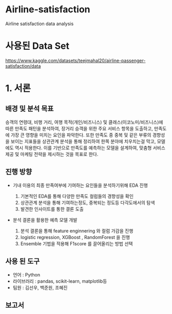 # Airline-satisfaction
Airline satisfaction data analysis
# 사용된 Data Set
https://www.kaggle.com/datasets/teejmahal20/airline-passenger-satisfaction/data

# 1. 서론
## 배경 및 분석 목표
승객의 연령대, 비행 거리, 여행 목적(개인/비즈니스) 및 클래스(이코노미/비즈니스)에 따른 만족도 패턴을 분석하여, 장거리 승객을 위한 주요 서비스 항목을 도출하고,  만족도에 가장 큰 영향을 미치는 요인을 파악한다. 
또한 만족도 중 중복 및 같은 부류의 경향성을 보이는 지표들을 상관관계 분석을 통해 정리하여 한쪽 분야에 치우치는걸 막고, 모델에도 역시 적용한다.
이를 기반으로 만족도를 예측하는 모델을 설계하여,  맞춤형 서비스 제공 및 마케팅 전략을 제시하는 것을 목표로 한다.

## 진행 방향
- 기내 이용의 최종 만족여부에 기여하는 요인들을 분석하기위해 EDA 진행
  1. 기본적인 EDA를 통해 다양한 만족도 컬럼들의 경향성을 확인
  2. 상관관계 분석을 통해 기여하는정도, 중복되는 정도등 다각도에서의 탐색
  3. 발견한 인사이트를 통한 결론 도출

- 분석 결론을 활용한 예측 모델 개발
  1. 분석 결론을 통해  feature enginnering 와 컬럼 가감을 진행
  2. logistic regression, XGBoost , RandomForest 을 진행
  3. Ensemble 기법을 적용해 F1score 를 끌어올리는 방법 선택

## 사용 된 도구
- 언어 : Python
- 라이브러리 : pandas, scikit-learn, matplotlib등
- 팀원 : 김선우, 백준원, 조혜진  

## 보고서

